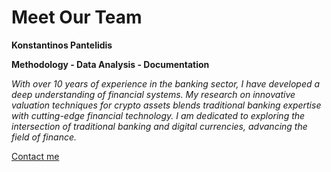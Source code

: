 # Meet Our Team

**Konstantinos Pantelidis**

**Methodology - Data Analysis - Documentation**

_With over 10 years of experience in the banking sector, I have developed a deep understanding of financial systems. My research on innovative valuation techniques for crypto assets blends traditional banking expertise with cutting-edge financial technology. I am dedicated to exploring the intersection of traditional banking and digital currencies, advancing the field of finance._

[Contact me](https://app.gitbook.com/u/z96juNgZwgTpi4bTRoTWmP4o9Cs1)
